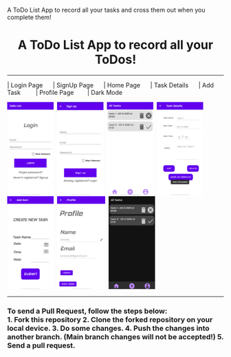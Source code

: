 A ToDo List App to record all your tasks and cross them out when you complete them!
<h1 align="center">A ToDo List App to record all your ToDos!</h1>
<hr>
<p align="left">
<p>| Login Page &nbsp;&nbsp;&nbsp;&nbsp;&nbsp;| SignUp Page&nbsp; &nbsp;&nbsp;&nbsp;&nbsp;| Home Page &nbsp;&nbsp;&nbsp;&nbsp;&nbsp;| Task Details&nbsp; &nbsp;&nbsp;&nbsp;&nbsp;| Add Task&nbsp; &nbsp;&nbsp;&nbsp;&nbsp;&nbsp;&nbsp;&nbsp;| Profile Page&nbsp; &nbsp; &nbsp;&nbsp;&nbsp;&nbsp;| Dark Mode</p>
<p><img src="https://github.com/Tanishq2505/ToDoList/blob/master/ToDo%20List%20screenshots/login.png" width="108" height="216">&nbsp;&nbsp;<img src="https://github.com/Tanishq2505/ToDoList/blob/master/ToDo%20List%20screenshots/signup.png" width="108" height="216">&nbsp;&nbsp;<img src="https://github.com/Tanishq2505/ToDoList/blob/master/ToDo%20List%20screenshots/all_tasks.png" height=216 width="108">&nbsp;&nbsp;<img src="https://github.com/Tanishq2505/ToDoList/blob/master/ToDo%20List%20screenshots/task_detaills.png" height=216 width="108">&nbsp;&nbsp;<img src="https://github.com/Tanishq2505/ToDoList/blob/master/ToDo%20List%20screenshots/create_task.png" height=216 width="108">&nbsp;&nbsp;<img src="https://github.com/Tanishq2505/ToDoList/blob/master/ToDo%20List%20screenshots/profile.png" height=216 weight=108>&nbsp;&nbsp;<img src = "https://github.com/Tanishq2505/ToDoList/blob/master/ToDo%20List%20screenshots/night_mode.png" height = 216 width = 108></p>

<hr>

<h3>To send a Pull Request, follow the steps below:<br>
  1. Fork this repository
  2. Clone the forked repository on your local device.
  3. Do some changes.
  4. Push the changes into another branch. (Main branch changes will not be accepted!)
  5. Send a pull request.
